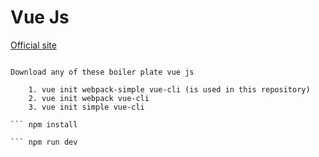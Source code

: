 # Vue Js

[Official site](https://vuejs.org/)

``` npm install -g vue-cli

Download any of these boiler plate vue js

	1. vue init webpack-simple vue-cli (is used in this repository)
	2. vue init webpack vue-cli
	3. vue init simple vue-cli

``` npm install

``` npm run dev